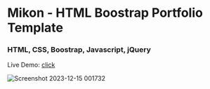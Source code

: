 <h1>Mikon - HTML Boostrap Portfolio Template</h1>
<h3>HTML, CSS, Boostrap, Javascript, jQuery</h3>

Live Demo: [click](https://skupta12.github.io/Mikon)

![Screenshot 2023-12-15 001732](https://github.com/skupta12/Mikon/assets/89469062/b102692c-545f-4fab-a47f-7ede88ae1c1b)
